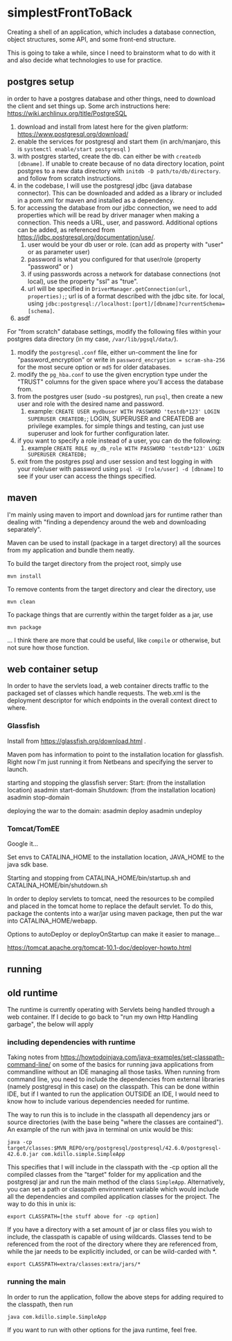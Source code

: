 # simplestFrontToBack
Creating a shell of an application, which includes a database connection, object structures, some API, and some front-end structure.

This is going to take a while, since I need to brainstorm what to do with it and also decide what technologies to use for practice.

## postgres setup
in order to have a postgres database and other things, need to download the client and set things up. Some arch instructions here: https://wiki.archlinux.org/title/PostgreSQL

1. download and install from latest here for the given platform: https://www.postgresql.org/download/
2. enable the services for postgresql and start them (in arch/manjaro, this is ```systemctl enable/start postgresql``` )
3. with postgres started, create the db. can either be with ```createdb [dbname]```. If unable to create because of no data directory location, point postgres to a new data directory with ```initdb -D path/to/db/directory```. and follow from scratch instructions.
4. in the codebase, I will use the postgresql jdbc (java database connector). This can be downloaded and added as a library or included in a pom.xml for maven and installed as a dependency.
5. for accessing the database from our jdbc connection, we need to add properties which will be read by driver manager when making a connection. This needs a URL, user, and password. Additional options can be added, as referenced from https://jdbc.postgresql.org/documentation/use/.
   1. user would be your db user or role. (can add as property with "user" or as parameter user)
   2. password is what you configured for that user/role (property "password" or )
   3. if using passwords across a network for database connections (not local), use the property "ssl" as "true".
   4. url will be specified in ```DriverManager.getConnection(url, properties);```; url is of a format described with the jdbc site. for local, using ```jdbc:postgresql://localhost:[port]/[dbname]?currentSchema=[schema]```.
6. asdf


For "from scratch" database settings, modify the following files within your postgres data directory (in my case, ```/var/lib/pgsql/data/```).
   1. modify the ```postgresql.conf``` file, either un-comment the line for "password_encryption" or write in ```password_encryption = scram-sha-256```  for the most secure option or ``md5`` for older databases. 
   2. modify the ```pg_hba.conf``` to use the given encryption type under the "TRUST" columns for the given space where you'll access the database from.
   3. from the postgres user (sudo -su postgres), run ```psql```, then create a new user and role with the desired name and password.
      1. example: ```CREATE USER mydbuser WITH PASSWORD 'testdb*123' LOGIN SUPERUSER CREATEDB;```; LOGIN, SUPERUSER and CREATEDB are privilege examples. for simple things and testing, can just use superuser and look for further configuration later.
   4. if you want to specify a role instead of a user, you can do the following:
      1. example ```CREATE ROLE my_db_role WITH PASSWORD 'testdb*123' LOGIN SUPERUSER CREATEDB;```
   5. exit from the postgres psql and user session and test logging in with your role/user with password using ```psql -U [role/user] -d [dbname]``` to see if your user can access the things specified.

## maven 
I'm mainly using maven to import and download jars for runtime rather than dealing with "finding a dependency around the web and downloading separately".

Maven can be used to install (package in a target directory) all the sources from my application and bundle them neatly.

To build the target directory from the project root, simply use

``mvn install``

To remove contents from the target directory and clear the directory, use

``mvn clean``

To package things that are currently within the target folder as a jar, use

``mvn package``

... I think there are more that could be useful, like `compile` or otherwise, but not sure how those function.

## web container setup
In order to have the servlets load, a web container directs traffic to the packaged set of classes which handle requests.
The web.xml is the deployment descriptor for which endpoints in the overall context direct to where.

### Glassfish
Install from https://glassfish.org/download.html .

Maven pom has information to point to the installation location for glassfish.
Right now I'm just running it from Netbeans and specifying the server to launch.

starting and stopping the glassfish server:
Start: (from the installation location) asadmin start-domain <domainName>
Shutdown: (from the installation location) asadmin stop-domain <domainName>

deploying the war to the domain:
asadmin deploy <thewarjar>
asadmin undeploy <thewarjar name without file extension>

### Tomcat/TomEE
Google it...

Set envs to CATALINA_HOME to the installation location, JAVA_HOME to the java sdk base.

Starting and stopping from CATALINA_HOME/bin/startup.sh and CATALINA_HOME/bin/shutdown.sh

In order to deploy servlets to tomcat, need the resources to be compiled and placed in the tomcat home to replace the default servlet.
To do this, package the contents into a war/jar using maven package, then put the war into CATALINA_HOME/webapp.

Options to autoDeploy or deployOnStartup can make it easier to manage...

https://tomcat.apache.org/tomcat-10.1-doc/deployer-howto.html


## running


## old runtime
The runtime is currently operating with Servlets being handled through a web container. If I decide to go back to "run my own Http Handling garbage", the below will apply

### including dependencies with runtime
Taking notes from https://howtodoinjava.com/java-examples/set-classpath-command-line/ on some of the basics for running java applications from commandline without an IDE managing all those tasks.
When running from command line, you need to include the dependencies from external libraries (namely postgresql in this case) on the classpath. This can be done within IDE, but if I wanted to run the application OUTSIDE an IDE, I would need to know how to include various dependencies needed for runtime.

The way to run this is to include in the classpath all dependency jars or source directories (with the base being "where the classes are contained"). An example of the run with java in terminal on unix would be this:

``java -cp target/classes:$MVN_REPO/org/postgresql/postgresql/42.6.0/postgresql-42.6.0.jar com.kdillo.simple.SimpleApp``

This specifies that I will include in the classpath with the -cp option all the compiled classes from the "target" folder for my application and the postgresql jar and run the main method of the class ```SimpleApp```. Alternatively, you can set a path or classpath environment variable which would include all the dependencies and compiled application classes for the project. The way to do this in unix is:

```export CLASSPATH=[the stuff above for -cp option]```

If you have a directory with a set amount of jar or class files you wish to include, the classpath is capable of using wildcards. Classes tend to be referenced from the root of the directory where they are referenced from, while the jar needs to be explicitly included, or can be wild-carded with *.

```export CLASSPATH=extra/classes:extra/jars/*```


### running the main
In order to run the application, follow the above steps for adding required to the classpath, then run

`java com.kdillo.simple.SimpleApp`

If you want to run with other options for the java runtime, feel free.